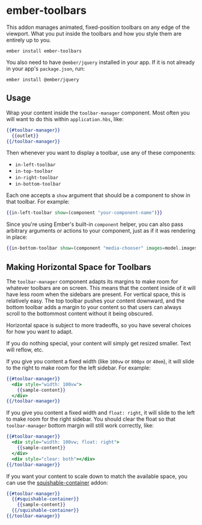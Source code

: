 # ember-toolbars

This addon manages animated, fixed-position toolbars on any edge of the viewport. What you put inside the toolbars and how you style them are entirely up to you.

```
ember install ember-toolbars
```

You also need to have `@ember/jquery` installed in your app.
If it is not already in your app's `package.json`, run:

```
ember install @ember/jquery
```

## Usage

Wrap your content inside the `toolbar-manager` component. Most often you will want to do this within `application.hbs`, like:

```hbs
{{#toolbar-manager}}
  {{outlet}}
{{/toolbar-manager}}
```

Then whenever you want to display a toolbar, use any of these components:

 - `in-left-toolbar`
 - `in-top-toolbar`
 - `in-right-toolbar`
 - `in-bottom-toolbar`

 Each one accepts a `show` argument that should be a component to show in that toolbar. For example:

```hbs
{{in-left-toolbar show=(component "your-component-name")}}
```

Since you're using Ember's built-in `component` helper, you can also pass arbitrary arguments or actions to your component, just as if it was rendering in place:

```hbs
{{in-bottom-toolbar show=(component "media-chooser" images=model.images choseImage=(action "saveImage"))}}
```

## Making Horizontal Space for Toolbars

The `toolbar-manager` component adapts its margins to make room for whatever toolbars are on screen. This means that the content inside of it will have less room when the sidebars are present. For vertical space, this is relatively easy. The top toolbar pushes your content downward, and the bottom toolbar adds a margin to your content so that users can always scroll to the bottommost content without it being obscured.

Horizontal space is subject to more tradeoffs, so you have several choices for how you want to adapt.

If you do nothing special, your content will simply get resized smaller. Text will reflow, etc.

If you give you content a fixed width (like `100vw` or `800px` or `40em`), it will slide to the right to make room for the left sidebar. For example:

```hbs
{{#toolbar-manager}}
  <div style="width: 100vw">
    {{sample-content}}
  </div>
{{/toolbar-manager}}
```

If you give you content a fixed width and `float: right`, it will slide to the left to make room for the right sidebar. You should clear the float so that `toolbar-manager` bottom margin will still work correctly, like:

```hbs
{{#toolbar-manager}}
  <div style="width: 100vw; float: right">
    {{sample-content}}
  </div>
  <div style="clear: both"></div>
{{/toolbar-manager}}
```

If you want your content to scale down to match the available space, you can use the [squishable-container](https://github.com/cardstack/squishable-container) addon:

```hbs
{{#toolbar-manager}}
  {{#squishable-container}}
    {{sample-content}}
  {{/squishable-container}}
{{/toolbar-manager}}
```
